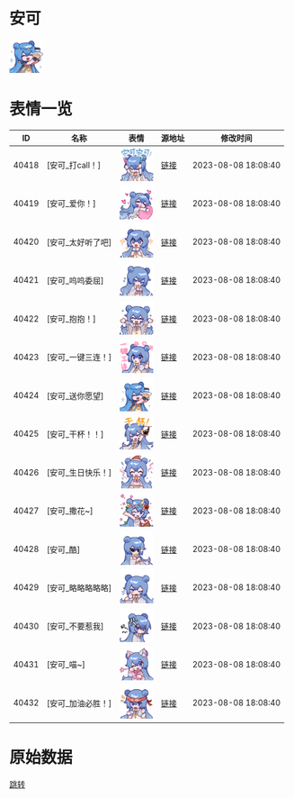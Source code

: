 # 安可

<img src="./cover.png" height="60" alt="cover" />

# 表情一览

|ID|名称|表情|源地址|修改时间|
|----|----|----|----|----|
|40418|[安可_打call！]|<img src="./pic/040418_%5B安可_打call！%5D.png" height="60" alt="打call！"/>|[链接](https://i0.hdslb.com/bfs/garb/9b0cf797c43be2cf5ec32b88f33ca27699d831dc.png)|2023-08-08 18:08:40|
|40419|[安可_爱你！]|<img src="./pic/040419_%5B安可_爱你！%5D.png" height="60" alt="爱你！"/>|[链接](https://i0.hdslb.com/bfs/garb/54a43057030c9fdee965e964e200470f7bc25614.png)|2023-08-08 18:08:40|
|40420|[安可_太好听了吧]|<img src="./pic/040420_%5B安可_太好听了吧%5D.png" height="60" alt="太好听了吧"/>|[链接](https://i0.hdslb.com/bfs/garb/1865c6306fc28e65d2e1b0a2c94193b41838dde1.png)|2023-08-08 18:08:40|
|40421|[安可_呜呜委屈]|<img src="./pic/040421_%5B安可_呜呜委屈%5D.png" height="60" alt="呜呜委屈"/>|[链接](https://i0.hdslb.com/bfs/garb/12b3b77275e8fe07e67ac2a8d404d6c1fbadbc40.png)|2023-08-08 18:08:40|
|40422|[安可_抱抱！]|<img src="./pic/040422_%5B安可_抱抱！%5D.png" height="60" alt="抱抱！"/>|[链接](https://i0.hdslb.com/bfs/garb/ce9b1017cda8640b14517bfea608172bafc867ac.png)|2023-08-08 18:08:40|
|40423|[安可_一键三连！]|<img src="./pic/040423_%5B安可_一键三连！%5D.png" height="60" alt="一键三连！"/>|[链接](https://i0.hdslb.com/bfs/garb/723a6837bc6199a7f582e3cff4e40191fedab00d.png)|2023-08-08 18:08:40|
|40424|[安可_送你愿望]|<img src="./pic/040424_%5B安可_送你愿望%5D.png" height="60" alt="送你愿望"/>|[链接](https://i0.hdslb.com/bfs/garb/68d4e883c482998fa60d838a60644e2a25a15b3d.png)|2023-08-08 18:08:40|
|40425|[安可_干杯！！]|<img src="./pic/040425_%5B安可_干杯！！%5D.png" height="60" alt="干杯！！"/>|[链接](https://i0.hdslb.com/bfs/garb/6a46d9796531da1ab3680114bfeee0cc3dcec905.png)|2023-08-08 18:08:40|
|40426|[安可_生日快乐！]|<img src="./pic/040426_%5B安可_生日快乐！%5D.png" height="60" alt="生日快乐！"/>|[链接](https://i0.hdslb.com/bfs/garb/e091a57c51642886220feb0e93b768b26c493d0a.png)|2023-08-08 18:08:40|
|40427|[安可_撒花~]|<img src="./pic/040427_%5B安可_撒花~%5D.png" height="60" alt="撒花~"/>|[链接](https://i0.hdslb.com/bfs/garb/d23a9d81da4cdad31d64c7e6d863dfe23a1a1aad.png)|2023-08-08 18:08:40|
|40428|[安可_酷]|<img src="./pic/040428_%5B安可_酷%5D.png" height="60" alt="酷"/>|[链接](https://i0.hdslb.com/bfs/garb/21b9b69d72a78ba0d3fe333ee73d49486cd48cb4.png)|2023-08-08 18:08:40|
|40429|[安可_略略略略略]|<img src="./pic/040429_%5B安可_略略略略略%5D.png" height="60" alt="略略略略略"/>|[链接](https://i0.hdslb.com/bfs/garb/1528e20ef871eb58f057993c11a8e07be85e77bd.png)|2023-08-08 18:08:40|
|40430|[安可_不要惹我]|<img src="./pic/040430_%5B安可_不要惹我%5D.png" height="60" alt="不要惹我"/>|[链接](https://i0.hdslb.com/bfs/garb/8675db07720ea273ee7bad774b0309ef787080d1.png)|2023-08-08 18:08:40|
|40431|[安可_喵~]|<img src="./pic/040431_%5B安可_喵~%5D.png" height="60" alt="喵~"/>|[链接](https://i0.hdslb.com/bfs/garb/2a77120e8713e811e9861437850b75cb1890edf8.png)|2023-08-08 18:08:40|
|40432|[安可_加油必胜！]|<img src="./pic/040432_%5B安可_加油必胜！%5D.png" height="60" alt="加油必胜！"/>|[链接](https://i0.hdslb.com/bfs/garb/b032eec402dabf993a63e8990ef9a4a0eb04d021.png)|2023-08-08 18:08:40|

# 原始数据

[跳转](./raw.json)

